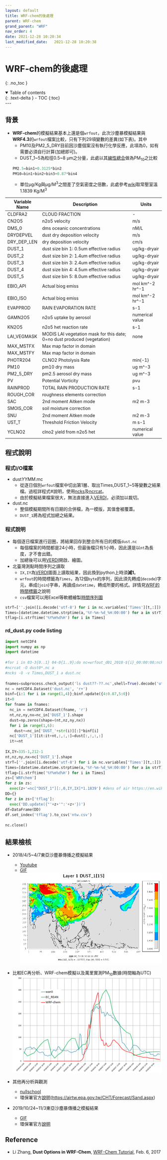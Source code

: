 ```yaml
---
layout: default
title: WRF-chem的後處理
parent: WRF-chem
grand_parent: "WRF"
nav_order: 4
date: 2021-12-28 10:20:34
last_modified_date:   2021-12-28 10:20:38
---
```


# WRF-chem的後處理
{: .no_toc }

<details open markdown="block">
  <summary>
    Table of contents
  </summary>
  {: .text-delta }
- TOC
{:toc}
</details>
---

## 背景
- **WRF-chem**的模擬結果基本上還是個`wrfout`，此次沙塵暴模擬結果與**WRF4.3**的`wrfout`檔案比較，只有下列29項變數的差異(如下表)。其中
  - PM10及PM2_5_DRY目前因沙塵個案沒有執行化學反應，此項為0，如有需要必須自行計算(加總即可)。
  - DUST_1~5為粒徑0.5~8 &mu;m之分量，此處以其[線性總合](https://ruc.noaa.gov/wrf/wrf-chem/wrf_tutorial_2017/WRF_CHEM_dust.pdf)做為PM<sub>10</sub>之比較
  ```python
  PM2.5=bin1+0.3125*bin2
  PM10=bin1+bin2+bin3+0.87*bin4
  ``` 
  - 單位&mu;g/Kg與&mu;g/M<sup>3</sup>之間差了空氣密度之倍數，此處參考[wiki](https://en.wikipedia.org/wiki/Density_of_air)取常壓室溫1.1839 Kg/M<sup>3</sup>


| Variable Name|Description|Units|
|----|----|----|
| CLDFRA2 | CLOUD FRACTION | - |
| CN2O5 | n2o5 velocity | m/s |
| DMS_0 | dms oceanic concentrations | nM/L |
| DRYDEPVEL | dust dry deposition velocity | m/s |
| DRY_DEP_LEN | dry deposition velocity | cm/s |
| DUST_1 | dust size bin 1: 0.5um effective radius | ug/kg-dryair |
| DUST_2 | dust size bin 2: 1.4um effective radius | ug/kg-dryair |
| DUST_3 | dust size bin 3: 2.4um effective radius | ug/kg-dryair |
| DUST_4 | dust size bin 4: 4.5um effective radius | ug/kg-dryair |
| DUST_5 | dust size bin 5: 8.0um effective radius | ug/kg-dryair |
| EBIO_API | Actual biog emiss | mol km^-2 hr^-1 |
| EBIO_ISO | Actual biog emiss | mol km^-2 hr^-1 |
| EVAPPROD | RAIN EVAPORATION RATE | s-1 |
| GAMN2O5 | n2o5 uptake by aerosol | numerical value |
| KN2O5 | n2o5 het reaction rate | s-1 |
| LAI_VEGMASK | MODIS LAI vegetation mask for this date; 0=no dust produced (vegetation) | none |
| MAX_MSTFX | Max map factor in domain |  |
| MAX_MSTFY | Max map factor in domain |  |
| PHOTR204 | CLNO2 Photolysis Rate | min{-1} |
| PM10 | pm10 dry mass | ug m^-3 |
| PM2_5_DRY | pm2.5 aerosol dry mass | ug m^-3 |
| PV | Potential Vorticity | pvu |
| RAINPROD | TOTAL RAIN PRODUCTION RATE | s-1 |
| ROUGH_COR | roughness elements correction |  |
| SAC | 2nd moment Aitken mode | m2 m-3 |
| SMOIS_COR | soil moisture correction |  |
| SNU | 2nd moment Aitken mode | m2 m-3 |
| UST_T | Threshold Friction Velocity | m s-1 |
| YCLNO2 | clno2 yield from n2o5 het | numerical value |


## 程式說明

### 程式I/O檔案
- dust*YYMM*.mc
  - 從逐日個別`wrfout`檔案中切出第1層、取出Times,DUST_1\~5等變數之結果檔。過程詳程式#說明，使用[ncks](https://sinotec2.github.io/Focus-on-Air-Quality/utilities/netCDF/ncks/)及[ncrcat]()。
  - 由於模擬結果檔案很大，無法直接進入[VERDI](https://sinotec2.github.io/Focus-on-Air-Quality/utilities/Graphics/VERDI/VERDI_Guide/)，必須加以裁切。
- dust.nc
  - 整個模擬期間所有日期的合併檔，為一模版，其值會被覆蓋。
  - `DUST_1`將為程式加總之結果。

### 程式說明
- 每個逐日檔案進行迴圈，將結果回存到整合所有日的模版`dust.nc`
  - 每個檔案的時間都是24小時，但最後檔只有1小時，因此還是以`nt`為長度，才不會出錯。
  - 加總後可以用[VERDI](https://sinotec2.github.io/Focus-on-Air-Quality/utilities/Graphics/VERDI/VERDI_Guide/)開啟、繪圖。
- 北臺灣測點時間序列之讀取
  - `IX,IY`為[VERDI](https://sinotec2.github.io/Focus-on-Air-Quality/utilities/Graphics/VERDI/VERDI_Guide/)圖面上讀取結果，因此換到python上時須**減1**。
  - `wrfout`的時間標籤為`Times`，為12個`byte`的序列，因此須先轉成(`decode`)字元，串成(`join`)字串，再讀成`datetime`，轉成所要的格式。詳情見[WRF的時間標籤](https://sinotec2.github.io/Focus-on-Air-Quality/utilities/DateTime/WRF_Times/)之說明
  - `csv`檔案可以用Excel等軟體繪製[時間序列圖](https://github.com/sinotec2/Focus-on-Air-Quality/raw/main/assets/images/WRFchemVSwanli.PNG)

```python
strT=[''.join([i.decode('utf-8') for i in nc.variables['Times'][t,:]]) for t in range(nt)]
Times=[datetime.datetime.strptime(a,'%Y-%m-%d_%H:00:00') for a in strT]
tflag=[i.strftime('%Y%m%d%H') for i in Times]
```

### rd_dust.py code listing

```python
import netCDF4
import numpy as np
import datetime

#for i in 03-3{0..1} 04-0{1..9};do nc=wrfout_d01_2018-${i}_00:00:00;ncks -v Times,DUST_1,DUST_2,DUST_2,DUST_3,DUST_4,DUST_5 -d bottom_top,0 $nc dust$i.nc;done
#ncrcat -O dust0*.nc a
#ncks -O -v Times,DUST_1 a dust.nc

fnames=subprocess.check_output('ls dust??-??.nc',shell=True).decode('utf8').strip('\n').split('\n')
nc = netCDF4.Dataset('dust.nc', 'r+')
binf={i:1 for i in range(1,4)};binf.update({4:0.87,5:0})
it=0
for fname in fnames:
  nc_in = netCDF4.Dataset(fname, 'r')
  nt,nz,ny,nx=nc_in['DUST_1'].shape
  dust=np.zeros(shape=(nt,nz,ny,nx))
  for i in range(1,6):
    dust+=nc_in['DUST_'+str(i)][:]*binf[i]
  nc['DUST_1'][it:it+nt,:,:,:]=dust[:,:,:,:]
  it+=nt

IX,IY=335-1,212-1
nt,nz,ny,nx=nc['DUST_1'].shape
strT=[''.join([i.decode('utf-8') for i in nc.variables['Times'][t,:]]) for t in range(nt)]
Times=[datetime.datetime.strptime(a,'%Y-%m-%d_%H:00:00') for a in strT]
tflag=[i.strftime('%Y%m%d%H') for i in Times]
zs=['WRFchem']
for z in zs:
  exec(z+'=nc["DUST_1"][:,0,IY,IX]*1.1839') #dens of air https://en.wikipedia.org/wiki/Density_of_air
DD={}
for z in zs+['tflag']:
  exec('DD.update({"'+z+'":'+z+'})')
df=DataFrame(DD)
df.set_index('tflag').to_csv('ntw.csv')

nc.close()
```

## 結果檢核
- 2018/4/5~4/7東亞沙塵暴傳播之模擬結果
  - [Youtube](https://youtu.be/kvF1gLMlE0Q)
  - [GIF](http://114.32.164.198/soong/20180405WRFchem.gif)
![](https://github.com/sinotec2/Focus-on-Air-Quality/raw/main/assets/images/2018040616.PNG)
- 比較EC再分析、WRF-chem模擬以及萬里實測PM<sub>10</sub>數據(時間軸為UTC)
![](https://github.com/sinotec2/Focus-on-Air-Quality/raw/main/assets/images/WRFchemVSwanli.PNG)
- 其他再分析與觀測
  - [nullschool](https://earth.nullschool.net/#2018/04/05/0000Z/particulates/surface/level/overlay=pm10/orthographic=-238.92,24.73,2072/loc=117.900,32.438)
  - 環保署官方[說明](https://drive.google.com/file/d/1cTQhDlfEl8w8ikw2SwdmPKJngayCZKy5/view)(https://airtw.epa.gov.tw/CHT/Forecast/Sand.aspx)

- 2019/10/24~11/3東亞沙塵暴傳播之模擬結果  
  - [GIF](http://114.32.164.198/soong/20191029D1PM10.gif)
  - 環保署官方[說明](https://drive.google.com/file/d/1Vy7Ca4Pz_P5zc3e6-206UDjvxYEneFBx/view)
  
## Reference
- Li Zhang, **Dust Options in WRF-Chem**, [WRF-Chem Tutorial](https://ruc.noaa.gov/wrf/wrf-chem/wrf_tutorial_2017/WRF_CHEM_dust.pdf), Feb. 6, 2017